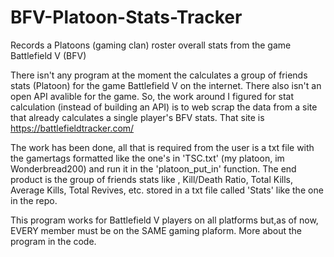 # BFV-Platoon-Stats-Tracker
Records a Platoons (gaming clan) roster overall stats from the game Battlefield V (BFV)

There isn't any program at the moment the calculates a group of friends stats (Platoon) for the game Battlefield V on the internet. There also isn't an open API avalible for the game. 
So, the work around I figured for stat calculation (instead of building an API) is to web scrap the data from
a site that already calculates a single player's BFV stats. That site is https://battlefieldtracker.com/ 

The work has been done, all that is required from the user is a txt file with the gamertags formatted like the one's in 'TSC.txt' (my platoon, im Wonderbread200) and run it in the 'platoon_put_in' function. The end product is the group of friends stats like , Kill/Death Ratio, Total Kills, Average Kills, Total Revives, etc. stored in a txt file called 'Stats' like the
one in the repo.

This program works for Battlefield V players on all platforms but,as of now, EVERY member must be on the SAME gaming plaform.
More about the program in the code. 



